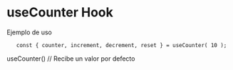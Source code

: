 # useCounter Hook

Ejemplo de uso

 ```
    const { counter, increment, decrement, reset } = useCounter( 10 );

 ```

  useCounter()  // Recibe un valor por defecto